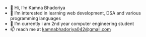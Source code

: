 - 👋 Hi, I’m Kamna Bhadoriya
- 👀 I’m interested in learning web development, DSA and various programming languages
- 🌱 I’m currently i am 2nd year computer engineering student
- 📫 reach me at kamnabhadoriya042@gmail.com

<!---
Kamna16/Kamna16 is a ✨ special ✨ repository because its `README.md` (this file) appears on your GitHub profile.
You can click the Preview link to take a look at your changes.
--->
